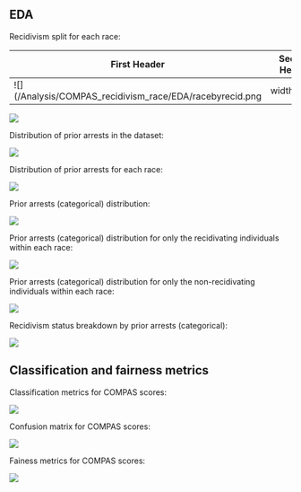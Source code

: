 <!-- dataset description (variables and how they are measured)-->
<!-- how this prediction model is put to use i.e. what it's used for -->
<!-- why it's been talked about so much -->
<!-- what this analysis is meant to achieve -->

## EDA

 Recidivism split for each race:
 
 | First Header  | Second Header |
| ------------- | ------------- |
| ![](/Analysis/COMPAS_recidivism_race/EDA/racebyrecid.png  | width=100)  | Description...  |

![](/Analysis/COMPAS_recidivism_race/EDA/racebyrecid.png)

Distribution of prior arrests in the dataset:

![](/Analysis/COMPAS_recidivism_race/EDA/priors.png)

Distribution of prior arrests for each race:

![](/Analysis/COMPAS_recidivism_race/EDA/priorsbyrace.png)

Prior arrests (categorical) distribution:

![](/Analysis/COMPAS_recidivism_race/EDA/priorscatbyrace.png)

Prior arrests (categorical) distribution for only the recidivating individuals within each race:

![](/Analysis/COMPAS_recidivism_race/EDA/priorscatbyracerecid.png)


Prior arrests (categorical) distribution for only the non-recidivating individuals within each race:

![](/Analysis/COMPAS_recidivism_race/EDA/priorscatbyracenonrecid.png)

 Recidivism status breakdown by prior arrests (categorical):

![](/Analysis/COMPAS_recidivism_race/EDA/priorscatbyrecid.png)


## Classification and fairness metrics

Classification metrics for COMPAS scores:

![](/Analysis/COMPAS_recidivism_race/METRICS/COMPASclassmetrics.png)

Confusion matrix for COMPAS scores:

![](/Analysis/COMPAS_recidivism_race/METRICS/COMPASconfusionmatrix.png)

Fainess metrics for COMPAS scores:

![](/Analysis/COMPAS_recidivism_race/METRICS/COMPASfairnessmetrics.png)
